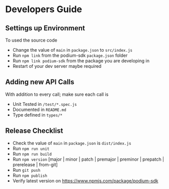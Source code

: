 Developers Guide
===

Settings up Environment
---
To used the source code
- Change the value of `main` in `package.json` to `src/index.js`
- Run `npm link` from the podium-sdk `package.json` folder  
- Run `npm link podium-sdk` from the package you are developing in
- Restart of your dev server maybe required

Adding new API Calls
---
With addition to every call; make sure each call is 
- Unit Tested in `/test/*.spec.js`
- Documented in `README.md`
- Type defined in `types/*`

Release Checklist
---
- Check the value of `main` in `package.json` is `dist/index.js`
- Run `npm run unit`
- Run `npm run build`
- Run `npm version` [major | minor | patch | premajor | preminor | prepatch | prerelease | from-git]
- Run `git push`
- Run `npm publish`
- Verify latest version on https://www.npmjs.com/package/podium-sdk